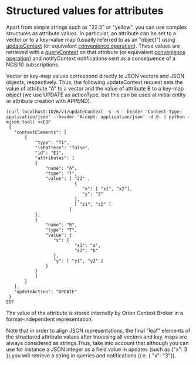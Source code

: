# Structured values for attributes

Apart from simple strings such as "22.5" or "yellow", you can use
complex structures as attribute values. In particular, an attribute can
be set to a vector or to a key-value map (usually referred to as an
"object") using [updateContext](#Update_context_elements "wikilink") (or
equivalent [convenience
operation](#Convenience_Update_Context "wikilink")). These values are
retrieved with a [queryContext](#Query_Context_operation "wikilink") on
that attribute (or equivalent [convenience
operation](#Convenience_Query_Context "wikilink")) and notifyContext
notifications sent as a consequence of a NGSI10 subscriptions.

Vector or key-map values correspond directly to JSON vectors and JSON
objects, respectively. Thus, the following updateContext request sets
the value of attribute "A" to a vector and the value of attribute B to a
key-map object (we use UPDATE as actionType, but this can be used at
initial entity or attribute creation with APPEND).

    (curl localhost:1026/v1/updateContext -s -S --header 'Content-Type: application/json' --header 'Accept: application/json' -d @- | python -mjson.tool) <<EOF
     {
       "contextElements": [
           {
               "type": "T1",
               "isPattern": "false",
               "id": "E1",
               "attributes": [
               {
                   "name": "A",
                   "type": "T",
                   "value": [ "22" , 
                              {
                                 "x": [ "x1", "x2"], 
                                 "y": "3" 
                              }, 
                              [ "z1", "z2" ] 
                            ]
               },
               {
                   "name": "B",
                   "type": "T",
                   "value": {
                      "x": { 
                              "x1": "a", 
                              "x2": "b" 
                      },
                      "y": [ "y1", "y2" ]
                   }
               }
               ]
           }
       ],
       "updateAction": "UPDATE"
     }
    EOF


The value of the attribute is stored internally by Orion Context Broker
in a format-independent representation. 

Note that in order to align JSON representations, the final "leaf"
elements of the structured attribute values after travesing all vectors
and key-maps are always considered as strings.Thus, take into account that
although you can use for instance a JSON integer as a field value in updates
(such as {"x": 3 }),you will retrieve a string in queries and notifications 
(i.e. { "x": "3"}).